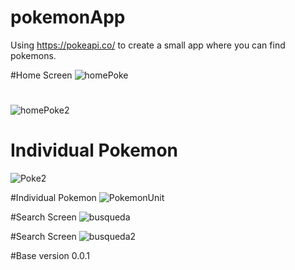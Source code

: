 # pokemonApp
Using https://pokeapi.co/ to create a small app where you can find pokemons.

#Home Screen
![homePoke](https://user-images.githubusercontent.com/50525507/163654651-4aa7f052-4a3b-4c29-b131-9482cc064ae0.png)

#
![homePoke2](https://user-images.githubusercontent.com/50525507/163654667-593696eb-7862-415e-a362-73868b521386.png)

# Individual Pokemon
![Poke2](https://user-images.githubusercontent.com/50525507/163654676-821879c9-4ac6-4320-a178-cfaea1992830.png)

#Individual Pokemon
![PokemonUnit](https://user-images.githubusercontent.com/50525507/163654685-b2cd0027-8b62-4f26-87fc-a4d82337fc7d.png)

#Search Screen
![busqueda](https://user-images.githubusercontent.com/50525507/163698661-cbfd767b-4296-427c-ba3e-ada94802e8ed.png)

#Search Screen
![busqueda2](https://user-images.githubusercontent.com/50525507/163698681-be4fc75e-dc40-4a95-b86b-8fd621ecf0b7.png)


#Base version 0.0.1
